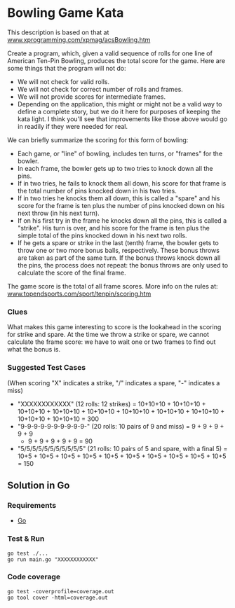 # Bowling Game Kata

This description is based on that at www.xprogramming.com/xpmag/acsBowling.htm

Create a program, which, given a valid sequence of rolls for one line of
American Ten-Pin Bowling, produces the total score for the game. Here are some
things that the program will not do:

- We will not check for valid rolls.
- We will not check for correct number of rolls and frames.
- We will not provide scores for intermediate frames.
- Depending on the application, this might or might not be a valid way to
  define a complete story, but we do it here for purposes of keeping the kata
  light. I think you'll see that improvements like those above would go in
  readily if they were needed for real.

We can briefly summarize the scoring for this form of bowling:

- Each game, or "line" of bowling, includes ten turns, or "frames" for the
  bowler.
- In each frame, the bowler gets up to two tries to knock down all the pins.
- If in two tries, he fails to knock them all down, his score for that frame is
  the total number of pins knocked down in his two tries.
- If in two tries he knocks them all down, this is called a "spare" and his
  score for the frame is ten plus the number of pins knocked down on his next
  throw (in his next turn).
- If on his first try in the frame he knocks down all the pins, this is called
  a "strike". His turn is over, and his score for the frame is ten plus the
  simple total of the pins knocked down in his next two rolls.
- If he gets a spare or strike in the last (tenth) frame, the bowler gets to
  throw one or two more bonus balls, respectively. These bonus throws are taken
  as part of the same turn. If the bonus throws knock down all the pins, the
  process does not repeat: the bonus throws are only used to calculate the
  score of the final frame.

The game score is the total of all frame scores.  More info on the rules at:
www.topendsports.com/sport/tenpin/scoring.htm

### Clues

What makes this game interesting to score is the lookahead in the scoring for
strike and spare. At the time we throw a strike or spare, we cannot calculate
the frame score: we have to wait one or two frames to find out what the bonus
is.

### Suggested Test Cases

(When scoring "X" indicates a strike, "/" indicates a spare, "-" indicates a
miss)

- "XXXXXXXXXXXX" (12 rolls: 12 strikes) = 10+10+10 + 10+10+10 + 10+10+10 +
  10+10+10 + 10+10+10 + 10+10+10 + 10+10+10 + 10+10+10 + 10+10+10 + 10+10+10 =
  300
- "9-9-9-9-9-9-9-9-9-9-" (20 rolls: 10 pairs of 9 and miss) = 9 + 9 + 9 + 9 + 9
  + 9 + 9 + 9 + 9 + 9 = 90
- "5/5/5/5/5/5/5/5/5/5/5" (21 rolls: 10 pairs of 5 and spare, with a final 5) =
  10+5 + 10+5 + 10+5 + 10+5 + 10+5 + 10+5 + 10+5 + 10+5 + 10+5 + 10+5 = 150

## Solution in Go
### Requirements
- [Go](https://golang.org/)

### Test & Run
```
go test ./...
go run main.go "XXXXXXXXXXXX"
```

### Code coverage
```
go test -coverprofile=coverage.out
go tool cover -html=coverage.out
```

